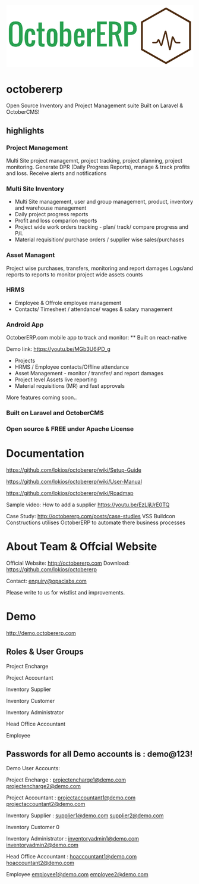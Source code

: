 ![Logo](oerplogo.png)

# octobererp
Open Source Inventory and Project Management suite  Built on Laravel &amp; OctoberCMS! 

## highlights
### Project Management
Multi Site project managemnt, project tracking, project planning, project monitoring. Generate DPR (Daily Progress Reports), manage & track profits and loss. Receive alerts and notifications

### Multi Site Inventory
- Multi Site management, user and group management, product, inventory and warehouse management
- Daily project progress reports
- Profit and loss comparion reports
- Project wide work orders tracking - plan/ track/ compare progress and P/L
- Material requisition/ purchase orders / supplier wise sales/purchases 

### Asset Managent
Project wise purchases, transfers, monitoring and report damages
Logs/and reports to reports to monitor project wide assets counts

### HRMS
- Employee & Offrole employee management
- Contacts/ Timesheet / attendance/ wages & salary management

### Android App
 OctoberERP.com mobile app to track and monitor:
** Built on react-native

Demo link: https://youtu.be/MGb3U6iPD_g

 - Projects
 - HRMS / Employee contacts/Offline attendance
 - Asset Management - monitor / transfer/ and report damages
 - Project level Assets live reporting
 - Material requisitions (MR)  and fast approvals

More features coming soon..

### Built on Laravel and OctoberCMS

### Open source & FREE under Apache License

# Documentation 
https://github.com/lokios/octobererp/wiki/Setup-Guide

https://github.com/lokios/octobererp/wiki/User-Manual

https://github.com/lokios/octobererp/wiki/Roadmap

Sample video: How to add a supplier
https://youtu.be/EzLljUrE0TQ

Case Study: http://octobererp.com/posts/case-studies
VSS Buildcon Constructions utilises OctoberERP to automate there business processes


# About Team & Offcial Website
Official Website:  http://octobererp.com
Download: https://github.com/lokios/octobererp

Contact: enquiry@opaclabs.com

Please write to us for wistlist and improvements.


# Demo 
http://demo.octobererp.com

## Roles & User Groups
 
  Project Encharge			 
  
  Project Accountant			 
  
  Inventory Supplier			 
  
  Inventory Customer 
  
  Inventory Administrator
  
  Head Office Accountant	 
  
  Employee

## Passwords for all Demo accounts is : demo@123!
Demo User Accounts:

Project Encharge		:
  projectencharge1@demo.com
  projectencharge2@demo.com
  
Project Accountant	:
   projectaccountant1@demo.com
   projectaccountant2@demo.com
   
Inventory Supplier		:
   supplier1@demo.com
   supplier2@demo.com
   
Inventory Customer		0	 

Inventory Administrator		:
   inventoryadmin1@demo.com
   inventoryadmin2@demo.com
   
Head Office Accountant		:
  hoaccountant1@demo.com
  hoaccountant2@demo.com
  
Employee
   employee1@demo.com
   employee2@demo.com





 
 

